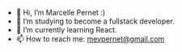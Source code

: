 - 👋 Hi, I’m Marcelle Pernet :)
- 👀 I’m studying to become a fullstack developer.
- 🌱 I’m currently learning React.
- 📫 How to reach me: mevpernet@gmail.com
